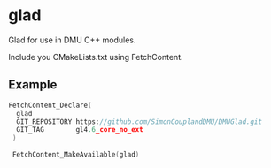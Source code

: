 glad
====

Glad for use in DMU C++ modules.

Include you CMakeLists.txt using FetchContent.

## Example

```c
FetchContent_Declare(
  glad
  GIT_REPOSITORY https://github.com/SimonCouplandDMU/DMUGlad.git
  GIT_TAG        gl4.6_core_no_ext
 )
 
 FetchContent_MakeAvailable(glad)
```


